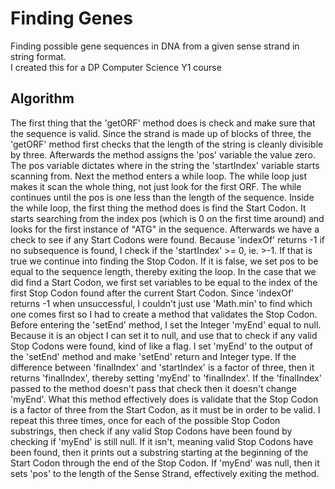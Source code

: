 # Finding Genes

Finding possible gene sequences in DNA from a given sense strand in string format.  
I created this for a DP Computer Science Y1 course

## Algorithm

The first thing that the 'getORF' method does is check and make sure that the sequence is valid. Since the strand is made up of blocks of three, the 'getORF' method first checks that the length of the string is cleanly divisible by three. Afterwards the method assigns the 'pos' variable the value zero. The pos variable dictates where in the string the 'startIndex' variable starts scanning from. Next the method enters a while loop. The while loop just makes it scan the whole thing, not just look for the first ORF. The while continues until the pos is one less than the length of the sequence. Inside the while loop, the first thing the method does is find the Start Codon. It starts searching from the index pos (which is 0 on the first time around) and looks for the first instance of "ATG" in the sequence. Afterwards we have a check to see if any Start Codons were found. Because 'indexOf' returns -1 if no subsequence is found, I check if the 'startIndex' >= 0, ie. >-1. If that is true we continue into finding the Stop Codon. If it is false, we set pos to be equal to the sequence length, thereby exiting the loop. In the case that we did find a Start Codon, we first set variables to be equal to the index of the first Stop Codon found after the current Start Codon. Since 'indexOf' returns -1 when unsuccessful, I couldn't just use 'Math.min' to find which one comes first so I had to create a method that validates the Stop Codon. Before entering the 'setEnd' method, I set the Integer 'myEnd' equal to null. Because it is an object I can set it to null, and use that to check if any valid Stop Codons were found, kind of like a flag. I set 'myEnd' to the output of the 'setEnd' method and make 'setEnd' return and Integer type. If the difference between 'finalIndex' and 'startIndex' is a factor of three, then it returns 'finalIndex', thereby setting 'myEnd' to 'finalIndex'. If the 'finalIndex' passed to the method doesn't pass that check then it doesn't change 'myEnd'. What this method effectively does is validate that the Stop Codon is a factor of three from the Start Codon, as it must be in order to be valid. I repeat this three times, once for each of the possible Stop Codon substrings, then check if any valid Stop Codons have been found by checking if 'myEnd' is still null. If it isn't, meaning valid Stop Codons have been found, then it prints out a substring starting at the beginning of the Start Codon through the end of the Stop Codon. If 'myEnd' was null, then it sets 'pos' to the length of the Sense Strand, effectively exiting the method.
